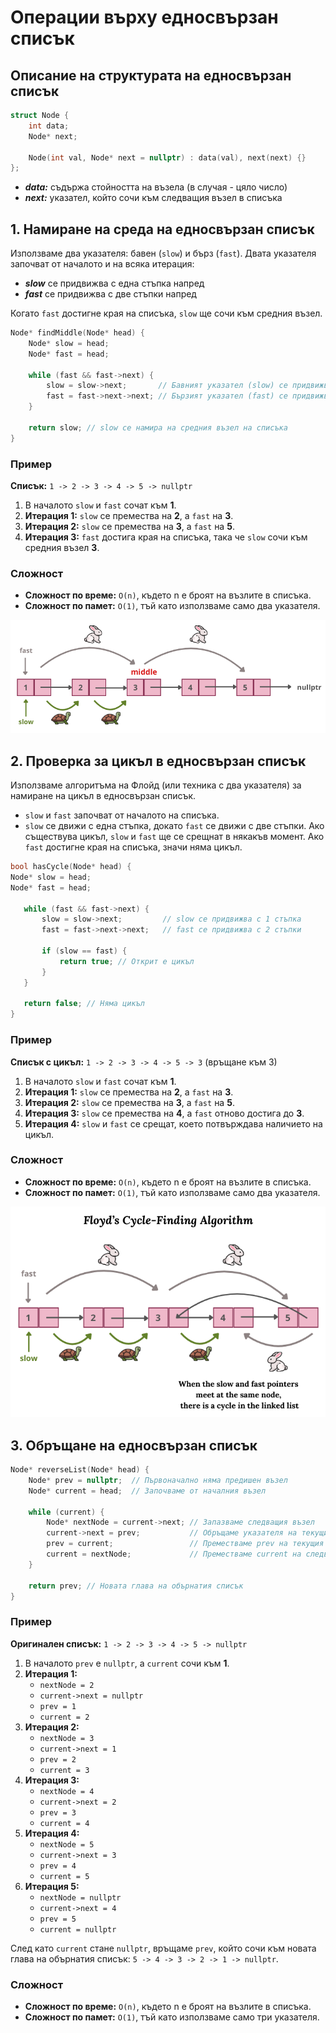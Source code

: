 # Операции върху едносвързан списък

## Описание на структурата на едносвързан списък

```c++
struct Node {
    int data;
    Node* next;

    Node(int val, Node* next = nullptr) : data(val), next(next) {}
};
```

- ***data:*** съдържа стойността на възела (в случая - цяло число)
- ***next:*** указател, който сочи към следващия възел в списъка

## 1. Намиране на среда на едносвързан списък

Използваме два указателя: бавен (`slow`) и бърз (`fast`). Двата указателя започват от началото и на всяка итерация:
- ***slow*** се придвижва с една стъпка напред
- ***fast*** се придвижва с две стъпки напред

Когато `fast` достигне края на списъка, `slow` ще сочи към средния възел.

```c++
Node* findMiddle(Node* head) {
    Node* slow = head;
    Node* fast = head;
    
    while (fast && fast->next) {
        slow = slow->next;       // Бавният указател (slow) се придвижва с 1 стъпка
        fast = fast->next->next; // Бързият указател (fast) се придвижва с 2 стъпки
    }
    
    return slow; // slow се намира на средния възел на списъка
}
```

### Пример
**Списък:** `1 -> 2 -> 3 -> 4 -> 5 -> nullptr`

1. В началото `slow` и `fast` сочат към **1**.
2. **Итерация 1:** `slow` се премества на **2**, а `fast` на **3**.
3. **Итерация 2:** `slow` се премества на **3**, а `fast` на **5**.
4. **Итерация 3:** `fast` достига края на списъка, така че `slow` сочи към средния възел **3**.

### Сложност
- **Сложност по време:** `O(n)`, където n е броят на възлите в списъка. 
- **Сложност по памет:** `O(1)`, тъй като използваме само два указателя.

![Find Middle Node](findMiddle.png)

## 2. Проверка за цикъл в едносвързан списък
Използваме алгоритъма на Флойд (или техника с два указателя) за намиране на цикъл в едносвързан списък.
- `slow` и `fast` започват от началото на списъка.
- `slow` се движи с една стъпка, докато `fast` се движи с две стъпки.
Ако съществува цикъл, `slow` и `fast` ще се срещнат в някакъв момент. Ако `fast` достигне края на списъка, значи няма цикъл.

 ```cpp
bool hasCycle(Node* head) {
Node* slow = head;
Node* fast = head;

    while (fast && fast->next) {
        slow = slow->next;         // slow се придвижва с 1 стъпка
        fast = fast->next->next;   // fast се придвижва с 2 стъпки
        
        if (slow == fast) {
            return true; // Открит е цикъл
        }
    }
    
    return false; // Няма цикъл
}
```

### Пример
**Списък с цикъл:** `1 -> 2 -> 3 -> 4 -> 5 -> 3` (връщане към 3)

1. В началото `slow` и `fast` сочат към **1**.
2. **Итерация 1:** `slow` се премества на **2**, а `fast` на **3**.
3. **Итерация 2:** `slow` се премества на **3**, а `fast` на **5**.
4. **Итерация 3:** `slow` се премества на **4**, а `fast` отново достига до **3**.
5. **Итерация 4:** `slow` и `fast` се срещат, което потвърждава наличието на цикъл.

### Сложност
- **Сложност по време:** `O(n)`, където n е броят на възлите в списъка.
- **Сложност по памет:** `O(1)`, тъй като използваме само два указателя.

![Has Cycle](hasCycle.png)

## 3. Обръщане на едносвързан списък

```cpp
Node* reverseList(Node* head) {
    Node* prev = nullptr;  // Първоначално няма предишен възел
    Node* current = head;  // Започваме от началния възел
    
    while (current) {
        Node* nextNode = current->next; // Запазваме следващия възел
        current->next = prev;           // Обръщаме указателя на текущия възел към предишния
        prev = current;                 // Преместваме prev на текущия възел
        current = nextNode;             // Преместваме current на следващия възел
    }
    
    return prev; // Новата глава на обърнатия списък
}
```

### Пример
**Оригинален списък:** `1 -> 2 -> 3 -> 4 -> 5 -> nullptr`

1. В началото `prev` е `nullptr`, а `current` сочи към **1**.
2. **Итерация 1:**
    - `nextNode = 2`
    - `current->next = nullptr`
    - `prev = 1`
    - `current = 2`
3. **Итерация 2:**
    - `nextNode = 3`
    - `current->next = 1`
    - `prev = 2`
    - `current = 3`
4. **Итерация 3:**
    - `nextNode = 4`
    - `current->next = 2`
    - `prev = 3`
    - `current = 4`
5. **Итерация 4:**
    - `nextNode = 5`
    - `current->next = 3`
    - `prev = 4`
    - `current = 5`
6. **Итерация 5:**
    - `nextNode = nullptr`
    - `current->next = 4`
    - `prev = 5`
    - `current = nullptr`

След като `current` стане `nullptr`, връщаме `prev`, който сочи към новата глава на обърнатия списък: `5 -> 4 -> 3 -> 2 -> 1 -> nullptr`.

### Сложност
- **Сложност по време:** `O(n)`, където n е броят на възлите в списъка.
- **Сложност по памет:** `O(1)`, тъй като използваме само три указателя.



